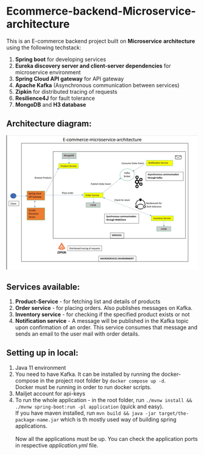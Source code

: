 # Ecommerce-backend-Microservice-architecture
This is an E-commerce backend project built on **Microservice** **architecture** using the following techstack: 
1. **Spring boot** for developing services
2. **Eureka discovery server and client-server dependencies** for microservice environment
3. **Spring Cloud API gateway** for API gateway
4. **Apache Kafka** (Asynchronous communication between services)
5. **Zipkin** for distributed tracing of requests
6. **Resilience4J** for fault tolerance
7. **MongoDB** and **H3 database**
   
## Architecture diagram:
![](https://github.com/shivu2002a/Ecommerce-website-Microservice-architecture/blob/main/Ecom-ms-architecture.jpg)

## Services available: 
1. **Product-Service** - for fetching list and details of products  
2. **Order service** - for placing orders. Also publishes messages on Kafka. 
3. **Inventory service** - for checking if the specified product exists or not
4. **Notification service** - A message will be published in the Kafka topic upon confirmation of an order. This service consumes that message and sends an email to the user mail with order details. 

## Setting up in local:
1. Java 11 environment
2. You need to have Kafka. It can be installed by running the docker-compose in the project root folder by `docker compose up -d`. </br>
   Docker must be running in order to run docker scripts.
3. Mailjet account for api-keys
4. To run the whole application - in the root folder, run `./mvnw install && ./mvnw spring-boot:run -pl application` (quick and easy). </br>
   If you have maven installed, run `mvn build && java -jar target/the-package-name.jar` which is th mostly used way of building spring applications. </br>
   </br>
   Now all the applications must be up. You can check the application ports in respective _application.yml_ file.
   



